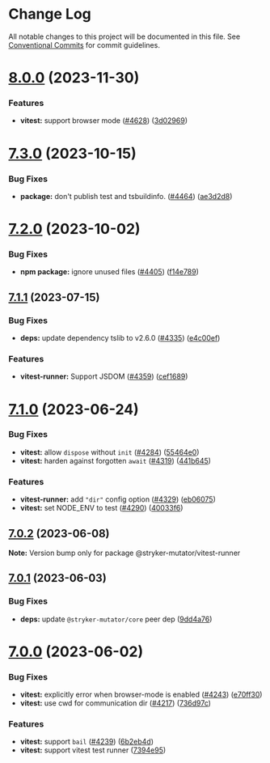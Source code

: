 # Change Log

All notable changes to this project will be documented in this file.
See [Conventional Commits](https://conventionalcommits.org) for commit guidelines.

# [8.0.0](https://github.com/stryker-mutator/stryker-js/compare/v7.3.0...v8.0.0) (2023-11-30)

### Features

- **vitest:** support browser mode ([#4628](https://github.com/stryker-mutator/stryker-js/issues/4628)) ([3d02969](https://github.com/stryker-mutator/stryker-js/commit/3d0296914e455fd3a1fa754ffa4711368af036c0))

# [7.3.0](https://github.com/stryker-mutator/stryker-js/compare/v7.2.0...v7.3.0) (2023-10-15)

### Bug Fixes

- **package:** don't publish test and tsbuildinfo. ([#4464](https://github.com/stryker-mutator/stryker-js/issues/4464)) ([ae3d2d8](https://github.com/stryker-mutator/stryker-js/commit/ae3d2d8f6bd92be73dface5cc7e08589872a4d60))

# [7.2.0](https://github.com/stryker-mutator/stryker-js/compare/v7.1.1...v7.2.0) (2023-10-02)

### Bug Fixes

- **npm package:** ignore unused files ([#4405](https://github.com/stryker-mutator/stryker-js/issues/4405)) ([f14e789](https://github.com/stryker-mutator/stryker-js/commit/f14e78944652ceccd205ca1541465292e758c565))

## [7.1.1](https://github.com/stryker-mutator/stryker-js/compare/v7.1.0...v7.1.1) (2023-07-15)

### Bug Fixes

- **deps:** update dependency tslib to v2.6.0 ([#4335](https://github.com/stryker-mutator/stryker-js/issues/4335)) ([e4c00ef](https://github.com/stryker-mutator/stryker-js/commit/e4c00ef9cddcc72b1bf0df5f10893933caaed7ef))

### Features

- **vitest-runner:** Support JSDOM ([#4359](https://github.com/stryker-mutator/stryker-js/issues/4359)) ([cef1689](https://github.com/stryker-mutator/stryker-js/commit/cef1689c173f161622f8de2fbaa34e4abecc8bd4))

# [7.1.0](https://github.com/stryker-mutator/stryker-js/compare/v7.0.2...v7.1.0) (2023-06-24)

### Bug Fixes

- **vitest:** allow `dispose` without `init` ([#4284](https://github.com/stryker-mutator/stryker-js/issues/4284)) ([55464e0](https://github.com/stryker-mutator/stryker-js/commit/55464e0ec975667899847d9e8c08c42610cde014))
- **vitest:** harden against forgotten `await` ([#4319](https://github.com/stryker-mutator/stryker-js/issues/4319)) ([441b645](https://github.com/stryker-mutator/stryker-js/commit/441b6451bf72a7d3ca8deb1e6daa15f3846b1d59))

### Features

- **vitest-runner:** add `"dir"` config option ([#4329](https://github.com/stryker-mutator/stryker-js/issues/4329)) ([eb06075](https://github.com/stryker-mutator/stryker-js/commit/eb06075c27b05a64b76156bd3a67d1e7cee6959b))
- **vitest:** set NODE_ENV to test ([#4290](https://github.com/stryker-mutator/stryker-js/issues/4290)) ([40033f6](https://github.com/stryker-mutator/stryker-js/commit/40033f62e23c00c079cc58c1e6adadf57536b8df))

## [7.0.2](https://github.com/stryker-mutator/stryker-js/compare/v7.0.1...v7.0.2) (2023-06-08)

**Note:** Version bump only for package @stryker-mutator/vitest-runner

## [7.0.1](https://github.com/stryker-mutator/stryker-js/compare/v7.0.0...v7.0.1) (2023-06-03)

### Bug Fixes

- **deps:** update `@stryker-mutator/core` peer dep ([9dd4a76](https://github.com/stryker-mutator/stryker-js/commit/9dd4a767d30830861a3e997266a6491fae799acd))

# [7.0.0](https://github.com/stryker-mutator/stryker-js/compare/v6.4.2...v7.0.0) (2023-06-02)

### Bug Fixes

- **vitest:** explicitly error when browser-mode is enabled ([#4243](https://github.com/stryker-mutator/stryker-js/issues/4243)) ([e70ff30](https://github.com/stryker-mutator/stryker-js/commit/e70ff3044a60f98cf03f2c5c593b58f43e595d62))
- **vitest:** use cwd for communication dir ([#4217](https://github.com/stryker-mutator/stryker-js/issues/4217)) ([736d97c](https://github.com/stryker-mutator/stryker-js/commit/736d97c39e3191a5acbc7ab012c31d2971345267))

### Features

- **vitest:** support `bail` ([#4239](https://github.com/stryker-mutator/stryker-js/issues/4239)) ([6b2eb4d](https://github.com/stryker-mutator/stryker-js/commit/6b2eb4d6ede903f3f1abeea821fa994f1983ae4c))
- **vitest:** support vitest test runner ([7394e95](https://github.com/stryker-mutator/stryker-js/commit/7394e95ff27361c39755a60b53ba0839080cadfc))
